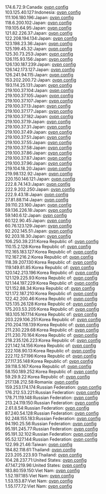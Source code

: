 174.6.72.9:Canada: [ovpn config](vpn/174_6_72_9.ovpn)  
103.125.40.127:Indonesia: [ovpn config](vpn/103_125_40_127.ovpn)  
111.106.180.196:Japan: [ovpn config](vpn/111_106_180_196.ovpn)  
118.6.200.102:Japan: [ovpn config](vpn/118_6_200_102.ovpn)  
119.105.64.95:Japan: [ovpn config](vpn/119_105_64_95.ovpn)  
121.82.226.37:Japan: [ovpn config](vpn/121_82_226_37.ovpn)  
122.208.194.134:Japan: [ovpn config](vpn/122_208_194_134.ovpn)  
123.198.23.36:Japan: [ovpn config](vpn/123_198_23_36.ovpn)  
125.199.45.32:Japan: [ovpn config](vpn/125_199_45_32.ovpn)  
125.30.73.253:Japan: [ovpn config](vpn/125_30_73_253.ovpn)  
126.115.93.156:Japan: [ovpn config](vpn/126_115_93_156.ovpn)  
126.130.187.239:Japan: [ovpn config](vpn/126_130_187_239.ovpn)  
126.142.173.127:Japan: [ovpn config](vpn/126_142_173_127.ovpn)  
126.241.94.115:Japan: [ovpn config](vpn/126_241_94_115.ovpn)  
153.202.200.72:Japan: [ovpn config](vpn/153_202_200_72.ovpn)  
193.114.25.131:Japan: [ovpn config](vpn/193_114_25_131.ovpn)  
219.100.37.104:Japan: [ovpn config](vpn/219_100_37_104.ovpn)  
219.100.37.105:Japan: [ovpn config](vpn/219_100_37_105.ovpn)  
219.100.37.107:Japan: [ovpn config](vpn/219_100_37_107.ovpn)  
219.100.37.13:Japan: [ovpn config](vpn/219_100_37_13.ovpn)  
219.100.37.177:Japan: [ovpn config](vpn/219_100_37_177.ovpn)  
219.100.37.182:Japan: [ovpn config](vpn/219_100_37_182.ovpn)  
219.100.37.19:Japan: [ovpn config](vpn/219_100_37_19.ovpn)  
219.100.37.31:Japan: [ovpn config](vpn/219_100_37_31.ovpn)  
219.100.37.49:Japan: [ovpn config](vpn/219_100_37_49.ovpn)  
219.100.37.51:Japan: [ovpn config](vpn/219_100_37_51.ovpn)  
219.100.37.55:Japan: [ovpn config](vpn/219_100_37_55.ovpn)  
219.100.37.58:Japan: [ovpn config](vpn/219_100_37_58.ovpn)  
219.100.37.86:Japan: [ovpn config](vpn/219_100_37_86.ovpn)  
219.100.37.87:Japan: [ovpn config](vpn/219_100_37_87.ovpn)  
219.100.37.96:Japan: [ovpn config](vpn/219_100_37_96.ovpn)  
219.104.18.20:Japan: [ovpn config](vpn/219_104_18_20.ovpn)  
219.98.132.92:Japan: [ovpn config](vpn/219_98_132_92.ovpn)  
220.150.146.121:Japan: [ovpn config](vpn/220_150_146_121.ovpn)  
222.8.74.143:Japan: [ovpn config](vpn/222_8_74_143.ovpn)  
222.9.202.250:Japan: [ovpn config](vpn/222_9_202_250.ovpn)  
222.9.43.18:Japan: [ovpn config](vpn/222_9_43_18.ovpn)  
27.81.88.114:Japan: [ovpn config](vpn/27_81_88_114.ovpn)  
39.110.23.160:Japan: [ovpn config](vpn/39_110_23_160.ovpn)  
59.136.226.18:Japan: [ovpn config](vpn/59_136_226_18.ovpn)  
59.140.6.12:Japan: [ovpn config](vpn/59_140_6_12.ovpn)  
60.122.90.45:Japan: [ovpn config](vpn/60_122_90_45.ovpn)  
60.76.123.129:Japan: [ovpn config](vpn/60_76_123_129.ovpn)  
92.202.145.51:Japan: [ovpn config](vpn/92_202_145_51.ovpn)  
92.203.18.30:Japan: [ovpn config](vpn/92_203_18_30.ovpn)  
106.250.39.231:Korea Republic of: [ovpn config](vpn/106_250_39_231.ovpn)  
110.15.2.128:Korea Republic of: [ovpn config](vpn/110_15_2_128.ovpn)  
112.165.183.127:Korea Republic of: [ovpn config](vpn/112_165_183_127.ovpn)  
112.167.216.2:Korea Republic of: [ovpn config](vpn/112_167_216_2.ovpn)  
118.39.207.130:Korea Republic of: [ovpn config](vpn/118_39_207_130.ovpn)  
119.149.81.85:Korea Republic of: [ovpn config](vpn/119_149_81_85.ovpn)  
120.142.213.196:Korea Republic of: [ovpn config](vpn/120_142_213_196.ovpn)  
121.129.225.93:Korea Republic of: [ovpn config](vpn/121_129_225_93.ovpn)  
121.144.197.229:Korea Republic of: [ovpn config](vpn/121_144_197_229.ovpn)  
121.152.88.34:Korea Republic of: [ovpn config](vpn/121_152_88_34.ovpn)  
121.172.187.210:Korea Republic of: [ovpn config](vpn/121_172_187_210.ovpn)  
122.42.200.46:Korea Republic of: [ovpn config](vpn/122_42_200_46.ovpn)  
125.135.26.128:Korea Republic of: [ovpn config](vpn/125_135_26_128.ovpn)  
175.203.53.205:Korea Republic of: [ovpn config](vpn/175_203_53_205.ovpn)  
183.105.167.114:Korea Republic of: [ovpn config](vpn/183_105_167_114.ovpn)  
203.229.106.251:Korea Republic of: [ovpn config](vpn/203_229_106_251.ovpn)  
210.204.118.139:Korea Republic of: [ovpn config](vpn/210_204_118_139.ovpn)  
211.230.229.68:Korea Republic of: [ovpn config](vpn/211_230_229_68.ovpn)  
211.230.70.164:Korea Republic of: [ovpn config](vpn/211_230_70_164.ovpn)  
218.235.126.223:Korea Republic of: [ovpn config](vpn/218_235_126_223.ovpn)  
221.142.14.156:Korea Republic of: [ovpn config](vpn/221_142_14_156.ovpn)  
222.108.90.13:Korea Republic of: [ovpn config](vpn/222_108_90_13.ovpn)  
222.112.57.196:Korea Republic of: [ovpn config](vpn/222_112_57_196.ovpn)  
27.117.35.148:Korea Republic of: [ovpn config](vpn/27_117_35_148.ovpn)  
39.118.5.167:Korea Republic of: [ovpn config](vpn/39_118_5_167.ovpn)  
58.150.189.252:Korea Republic of: [ovpn config](vpn/58_150_189_252.ovpn)  
59.29.9.22:Korea Republic of: [ovpn config](vpn/59_29_9_22.ovpn)  
217.138.212.58:Romania: [ovpn config](vpn/217_138_212_58.ovpn)  
159.253.174.174:Russian Federation: [ovpn config](vpn/159_253_174_174.ovpn)  
176.212.53.221:Russian Federation: [ovpn config](vpn/176_212_53_221.ovpn)  
178.71.119.148:Russian Federation: [ovpn config](vpn/178_71_119_148.ovpn)  
213.24.119.150:Russian Federation: [ovpn config](vpn/213_24_119_150.ovpn)  
2.61.8.54:Russian Federation: [ovpn config](vpn/2_61_8_54.ovpn)  
87.240.54.128:Russian Federation: [ovpn config](vpn/87_240_54_128.ovpn)  
92.248.155.183:Russian Federation: [ovpn config](vpn/92_248_155_183.ovpn)  
94.190.25.56:Russian Federation: [ovpn config](vpn/94_190_25_56.ovpn)  
95.191.245.77:Russian Federation: [ovpn config](vpn/95_191_245_77.ovpn)  
95.191.32.102:Russian Federation: [ovpn config](vpn/95_191_32_102.ovpn)  
95.52.127.144:Russian Federation: [ovpn config](vpn/95_52_127_144.ovpn)  
122.99.21.46:Taiwan: [ovpn config](vpn/122_99_21_46.ovpn)  
184.82.118.61:Thailand: [ovpn config](vpn/184_82_118_61.ovpn)  
223.205.223.93:Thailand: [ovpn config](vpn/223_205_223_93.ovpn)  
104.28.237.71:United States: [ovpn config](vpn/104_28_237_71.ovpn)  
47.147.219.96:United States: [ovpn config](vpn/47_147_219_96.ovpn)  
183.80.159.150:Viet Nam: [ovpn config](vpn/183_80_159_150.ovpn)  
1.52.197.185:Viet Nam: [ovpn config](vpn/1_52_197_185.ovpn)  
1.53.153.87:Viet Nam: [ovpn config](vpn/1_53_153_87.ovpn)  
1.55.177.72:Viet Nam: [ovpn config](vpn/1_55_177_72.ovpn)  
